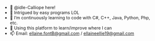 - 👋 @idle-Calliope here!
- 👀 Intrigued by easy programs LOL 
- 🌱 I’m continuously learning to code with C#, C++, Java, Python, Php, etc.
- 💞️ Using this platform to learn/improve where I can
- 📫 Email: ellaine.fontB@gmail.com / ellaineellie19@gmail.com

<!---
idle-Calliope/idle-Calliope is a ✨ special ✨ repository because its `README.md` (this file) appears on your GitHub profile.
You can click the Preview link to take a look at your changes.
--->

